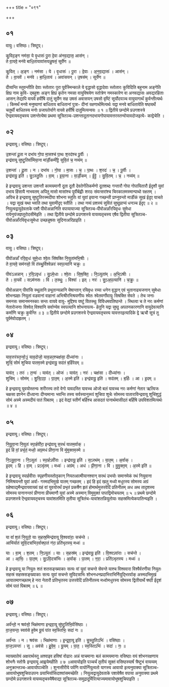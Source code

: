 +++
title = "०९१"

+++


## ०१
वायुः। वसिष्ठः। त्रिष्टुप्।

कु॒विद॒ङ्ग नम॑सा॒ ये वृ॒धासः॑ पु॒रा दे॒वा अ॑नव॒द्यास॒ आस॑न् ।  
ते वा॒यवे॒ मन॑वे बाधि॒तायावा॑सयन्नु॒षसं॒ सूर्ये॑ण ॥

कु॒वित् । अ॒ङ्ग । नम॑सा । ये । वृ॒धासः॑ । पु॒रा । दे॒वाः । अ॒न॒व॒द्यासः॑ । आस॑न् ।  
ते । वा॒यवे॑ । मन॑वे । बा॒धि॒ताय॑ । अवा॑सयन् । उ॒षस॑म् । सूर्ये॑ण ॥

दीव्यन्ति स्तुवन्तीति देवाः स्तोतारः पुरा पूर्वस्मिन्काले ये वृद्धासो वृद्धादेवाः स्तोतारः कुविदिति बहुनाम अङ्गेति क्षिप्र नाम कुवि- द्बहुशः अङ्ग क्षिप्रं कृतेन नमसा वायुविषयेण स्तोत्रेण नमस्कारेण वा अनवद्यासः अवद्यरहिताः आसन् तेद्यापि वायवे हवींषि दातुं सूर्येण सह उषसं अवासयन् उषसो वृष्टिं सूर्योदयञ्च वायुयागार्थं कुर्वन्तीत्यर्थः । किमर्थं मनवे मनुष्याणां बाधिताय बाधितानां पुत्रा- दीनां रक्षणार्थमित्यर्थः यद्वा मनवे बाधितायेति षष्ठ्यर्थे चतुर्थी बाधितस्य मनोः प्रजापतेर्यागे वायवे हवींषि दातुमित्यन्वयः ॥ १ ॥ द्वितीये छन्दोमे प्रउगशस्त्रे ऎन्द्रवायवतृचस्य उशन्तेत्येषा प्रथमा सूत्रितञ्च-उशन्तादूतानदभायगोपायावत्तरस्तन्वोयावदोजइत्ये- काद्वेचेति ।

## ०२
इन्द्रवायू। वसिष्ठः। त्रिष्टुप्।

उ॒शन्ता॑ दू॒ता न दभा॑य गो॒पा मा॒सश्च॑ पा॒थः श॒रद॑श्च पू॒र्वीः ।  
इन्द्र॑वायू सुष्टु॒तिर्वा॑मिया॒ना मा॑र्डी॒कमी॑ट्टे सुवि॒तं च॒ नव्य॑म् ॥

उ॒शन्ता॑ । दू॒ता । न । दभा॑य । गो॒पा । मा॒सः । च॒ । पा॒थः । श॒रदः॑ । च॒ । पू॒र्वीः ।  
इन्द्र॑वायू॒ इति॑ । सु॒ऽस्तु॒तिः । वा॒म् । इ॒या॒ना । मा॒र्डी॒कम् । ई॒ट्टे॒ । सु॒वि॒तम् । च॒ । नव्य॑म् ॥

हे इन्द्रवायु उशन्ता उशन्तौ कामयमानौ दूता दूतौ देवतेर्गतिकर्मणो दूतशब्दः गन्तारौ गोपा गोपायितारौ ईदृशौ युवां दभाय हिंसायै नाभवतम् अपितु मासो मासांश्च पूर्वीर्बह्वीः शरदः संवत्सरांश्च चिरकालमस्मान्पाथो रक्षतम् । अपिच हे इन्द्रवायू सुष्टुतिरस्मदीया शोभना स्तुतिः वां युवां इयाना गच्छन्ती प्राप्नुवन्तो मार्डीकं सुखं ईदृए याचते । यद्वा सुखं यथा भवति तथा युवामीदृए स्तौति । तथा नव्यं प्रशस्यं सुवितं सुष्ठुप्राप्यं धनञ्च ईदृए ॥ २ ॥ नियुत्वद्वायुदेवताके पशौ पीवोअन्नानिति वपायायाज्या सूत्रितञ्च-पीवोअन्नाँरयिवृधः सुमेधा रायेनुयंजज्ञतूरोदसीमेइति । तथा द्वितीये छन्दोमे प्रउगशस्त्रे वायव्यतृचस्य एषैव द्वितीया सूत्रितञ्च-पीवोअन्नाँरयिवृधःसुमेधा उच्छन्नुषसः सुदिनाअरिप्राइति ।

## ०३
वायुः। वसिष्ठः। त्रिष्टुप्।

पीवो॑अन्नाँ रयि॒वृधः॑ सुमे॒धाः श्वे॒तः सि॑षक्ति नि॒युता॑मभि॒श्रीः ।  
ते वा॒यवे॒ सम॑नसो॒ वि त॑स्थु॒र्विश्वेन्नरः॑ स्वप॒त्यानि॑ चक्रुः ॥

पीवः॑ऽअन्नान् । र॒यि॒ऽवृधः॑ । सु॒ऽमे॒धाः । श्वे॒तः । सि॒ष॒क्ति॒ । नि॒ऽयुता॑म् । अ॒भि॒ऽश्रीः ।  
ते । वा॒यवे॑ । सऽम॑नसः । वि । त॒स्थुः॒ । विश्वा॑ । इत् । नरः॑ । सु॒ऽअ॒प॒त्यानि॑ । च॒क्रुः॒ ॥

पीवोअन्नान् पीवांसि स्थूलानि प्रभूतान्यन्नानि येषान्तान् रयिवृधः रय्या धनेन वृद्धान् एवं भुतानाढ्यजनान् सुमेधाः शोभनप्रज्ञः नियुतां वडवानां वाहानां अभिश्रीरभिश्रयणीयः श्वेतः श्वेतवर्णोवायुः सिषक्ति सेवते । तेच जनाः समनसः समानमनस्काः सन्तः वायवे वायु- मुद्दिश्य यष्टुं वितस्थुः विविधमवतिष्ठन्ते । स्थित्वा च ते नरः कर्मणां नेतारोजनाः विश्वेत् विश्वानि सर्वाण्येव स्वपत्यानि शोभनापत्य- हेतुनि यद्वा सुष्ठु अपतनकारणानि वायुदेवत्यानि कर्माणि चक्रुः कुर्वन्ति ॥ ३ ॥ द्वितीये छन्दोमे प्रउगशस्त्रे ऎन्द्रवायवतृचस्य यावत्तरइत्यादिके द्वे ऋचौ सूत्रं तु पूर्वमेवोदाहृतम् ।

## ०४
इन्द्रवायू। वसिष्ठः। त्रिष्टुप्।

याव॒त्तर॑स्त॒न्वो॒३॒॑ याव॒दोजो॒ याव॒न्नर॒श्चक्ष॑सा॒ दीध्या॑नाः ।  
शुचिं॒ सोमं॑ शुचिपा पातम॒स्मे इन्द्र॑वायू॒ सद॑तं ब॒र्हिरेदम् ॥

याव॑त् । तरः॑ । त॒न्वः॑ । याव॑त् । ओजः॑ । याव॑त् । नरः॑ । चक्ष॑सा । दीध्या॑नाः ।  
शुचि॑म् । सोम॑म् । शु॒चि॒ऽपा॒ । पा॒त॒म् । अ॒स्मे इति॑ । इन्द्र॑वायू॒ इति॑ । सद॑तम् । ब॒र्हिः । आ । इ॒दम् ॥

हे इन्द्रवायू युवयोस्तन्वः शरीरस्य तरो वेगो यावदस्ति यावच्च ओजो बलं यावच्च नरः कर्मणां नेतार ऋत्विजः चक्षसा ज्ञानेन दीध्यानाः दीप्यमानाः भवन्ति तस्य सर्वस्यानुरूपं शुचिपा शुचेः सोमस्य पाताराविन्द्रवायू शुचिंशुद्धं सोमं अस्मे अस्मदीयं पातं पिबतम् । इदं वेद्यां स्तीर्णं बर्हिश्च आसदतं पानार्थमासीदतं बर्हिषि उपविशतमित्यर्थः ॥ ४ ॥

## ०५
इन्द्रवायू। वसिष्ठः। त्रिष्टुप्।

नि॒यु॒वा॒ना नि॒युतः॑ स्पा॒र्हवी॑रा॒ इन्द्र॑वायू स॒रथं॑ यातम॒र्वाक् ।  
इ॒दं हि वां॒ प्रभृ॑तं॒ मध्वो॒ अग्र॒मध॑ प्रीणा॒ना वि मु॑मुक्तम॒स्मे ॥

नि॒ऽयु॒वा॒ना । नि॒ऽयुतः॑ । स्पा॒र्हऽवी॑राः । इन्द्र॑वायू॒ इति॑ । स॒ऽरथ॑म् । या॒त॒म् । अ॒र्वाक् ।  
इ॒दम् । हि । वा॒म् । प्रऽभृ॑तम् । मध्वः॑ । अग्र॑म् । अध॑ । प्री॒णा॒ना । वि । मु॒मु॒क्त॒म् । अ॒स्मे इति॑ ॥

हे इन्द्रवायू स्पार्हवीराः स्पृहणीयस्तोतृकान् नियतआत्मीयानश्वान् सरथं उभयोः समानमेकं रथं नियुवाना निमिश्रयन्तौ युवां अर्वा- गस्मदभिमुखे यातम् गच्छतम् । इदं हि इदं खलु मध्वो मधुरस्य सोमस्य अग्रं ग्रहेष्वाद्यमैन्द्रवायवाख्यं ग्रहं वां युवयोरर्थं प्रभृतं प्रकर्षेण हृतं होमार्थमुत्तरवेदिं प्रतिनीतम् अध अथ तादृशस्य सोमस्य पानानन्तरं प्रीणाना प्रीयमाणौ युवां अस्मे अस्मान् विमुमुक्तं पापाद्विमोचयतम् ॥ ५ ॥ प्रथमे छन्दोमे प्रउगशस्त्रे ऎन्द्रवायवतृचस्य यावांशतमिति तृतीया सूत्रितंच-यावांशतन्नियुतोयाः सहस्रमित्येकपातिन्यइति ।

## ०६
इन्द्रवायू। वसिष्ठः। त्रिष्टुप्।

या वां॑ श॒तं नि॒युतो॒ याः स॒हस्र॒मिन्द्र॑वायू वि॒श्ववा॑राः॒ सच॑न्ते ।  
आभि॑र्यातं सुवि॒दत्रा॑भिर॒र्वाक्पा॒तं न॑रा॒ प्रति॑भृतस्य॒ मध्वः॑ ॥

याः । वा॒म् । श॒तम् । नि॒ऽयुतः॑ । याः । स॒हस्र॑म् । इन्द्र॑वायू॒ इति॑ । वि॒श्वऽवा॑राः । सच॑न्ते ।  
आ । आ॒भिः॒ । या॒त॒म् । सु॒ऽवि॒दत्रा॑भिः । अ॒र्वाक् । पा॒तम् । न॒रा॒ । प्रति॑ऽभृतस्य । मध्वः॑ ॥

हे इन्द्रवायू या नियुतः शतं शतसङ्ख्याकाः सत्यः वां युवां सचन्ते सेवन्ते याश्च विश्ववारा विश्वैर्वरणीया नियुतः सहस्रं सहस्रसङ्ख्याकाः सत्यः युवां सचन्ते सुविदत्राभिः शोभनधनप्रदाभिराभिर्नियुद्भिरर्वाक् अस्मदभिमुखं आयातमागच्छतम् हे नरा नेतारौ प्रतिभृतस्य उत्तरवेदिं प्रतिनीतस्य मध्वोमधुरस्य सोमस्य द्वितीयार्थे षष्ठी ईदृशं सोमं पातं पिबतम् ॥ ६ ॥

## ०७
इन्द्रवायू। वसिष्ठः। त्रिष्टुप्।

अर्व॑न्तो॒ न श्रव॑सो॒ भिक्ष॑माणा इन्द्रवा॒यू सु॑ष्टु॒तिभि॒र्वसि॑ष्ठाः ।  
वा॒ज॒यन्तः॒ स्वव॑से हुवेम यू॒यं पा॑त स्व॒स्तिभिः॒ सदा॑ नः ॥

अर्व॑न्तः । न । श्रव॑सः । भिक्ष॑माणाः । इ॒न्द्र॒वा॒यू इति॑ । सु॒स्तु॒तिऽभिः॑ । वसि॑ष्ठाः ।  
वा॒ज॒ऽयन्तः॑ । सु । अव॑से । हु॒वे॒म॒ । यू॒यम् । पा॒त॒ । स्व॒स्तिऽभिः॑ । सदा॑ । नः॒ ॥

व्याख्यातेयं अक्षरार्थस्तु अश्वाइव हविषां वोढारः अन्नं याचमानाः बलं कामयमानाः वसिष्ठाः वयं शोभनरक्षणाय शोभनैः स्तोत्रैः इन्द्रवायू आह्वयेमहीति ॥ ७ ॥आवायोइति पञ्चर्चं तृतीयं सूक्तं वसिष्ठस्यार्षं त्रैष्टुभं वायव्यम् अनुक्रान्तञ्च-आवायोपञ्चेति । शुनासीरीये पर्वणि वायोर्नियुत्वतो यागस्य आवायो इत्यनुवाक्या सूत्रितञ्च-आवायोभूषशुचिपाउपनः प्रयाभिर्यासिदाश्वांसमच्छेति । नियुत्वद्वायुदेवताके पशावेषैव वपाया अनुवाक्या प्रथमे छन्दोमे प्रउगशस्त्रे वायव्यतृचस्यैषैवाद्या सूत्रितञ्च-समुद्रादूर्मिरित्याज्यमावायोभूषशुचिपाइति ।